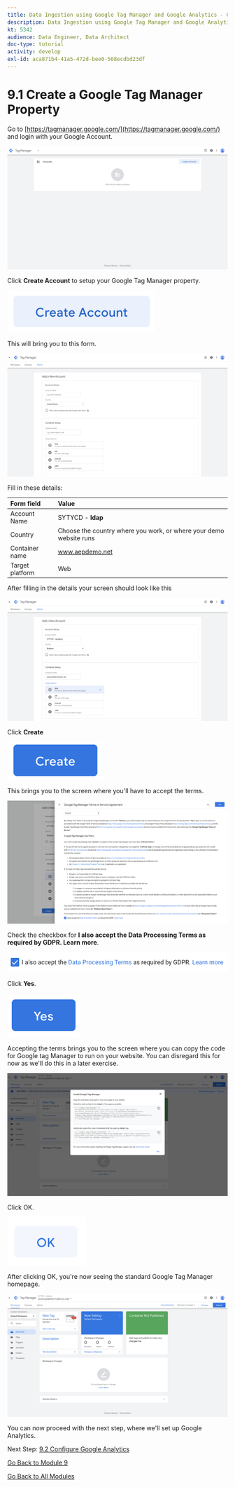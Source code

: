 ```yaml
---
title: Data Ingestion using Google Tag Manager and Google Analytics - Create a Google Tag Manager Property
description: Data Ingestion using Google Tag Manager and Google Analytics - Create a Google Tag Manager Property
kt: 5342
audience: Data Engineer, Data Architect
doc-type: tutorial
activity: develop
exl-id: aca871b4-41a5-472d-bee0-508ecdbd23df
---
```

# 9.1 Create a Google Tag Manager Property

Go to [https://tagmanager.google.com/](https://tagmanager.google.com/) and login with your Google Account.

![Google Tag Manager Setup](./images/gtm-firsttime.png)

Click **Create Account** to setup your Google Tag Manager property.

![Google Tag Manager Setup](./images/gtm1-create-account-button.png)

This will bring you to this form.

![Google Tag Manager Setup](./images/gtm1-create-account.png)

Fill in these details:

| Form field                | Value               |
|:-------------------------------------------| :------------------ |
|Account Name|SYTYCD - **ldap**|
|Country|Choose the country where you work, or where your demo website runs|
|Container name|www.aepdemo.net|
|Target platform|Web|

After filling in the details your screen should look like this

![Google Tag Manager Setup](./images/gtm2-create-account.png)

Click **Create**

![Google Tag Manager Setup](./images/gtm3-terms-create.png)

This brings you to the screen where you'll have to accept the terms.

![Google Tag Manager Setup](./images/gtm3-terms.png)

Check the checkbox for **I also accept the Data Processing Terms as required by GDPR. Learn more**.

![Google Tag Manager Setup](./images/gtm3-terms-checkbox.png)

Click **Yes**.

![Google Tag Manager Setup](./images/gtm3-terms-checkbox-yes.png)

Accepting the terms brings you to the screen where you can copy the code for Google tag Manager to run on your website. You can disregard this for now as we'll do this in a later exercise.

![Google Tag Manager Setup](./images/gtm4-getcode.png)

Click OK.

![Google Tag Manager Setup](./images/gtm4-getcode-ok.png)

After clicking OK, you're now seeing the standard Google Tag Manager homepage.

![Google Tag Manager Setup](./images/gtmhome.png)

You can now proceed with the next step, where we'll set up Google Analytics.

Next Step: [9.2 Configure Google Analytics](./ex2.md)

[Go Back to Module 9](./data-ingestion-using-google-tag-manager-and-google-analytics.md)

[Go Back to All Modules](../../overview.md)
